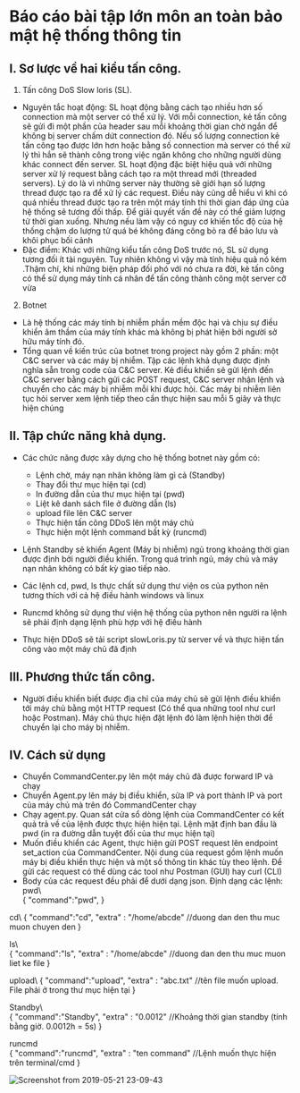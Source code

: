 # Báo cáo bài tập lớn môn an toàn bảo mật hệ thống thông tin
## I. Sơ lược về hai kiểu tấn công.
1. Tấn công DoS Slow loris (SL).

- Nguyên tắc hoạt động: SL hoạt động bằng cách tạo nhiều hơn số connection mà một server có thể
xử lý. Với mỗi connection, kẻ tấn công sẽ gửi đi một phần của header sau mỗi khoảng thời gian chờ ngắn để không bị server 
chấm dứt connection đó. Nếu số lượng connection kẻ tấn công tạo được lớn hơn hoặc bằng số connection mà server có thể xử lý
thì hắn sẽ thành công trong việc ngăn không cho những người dùng khác connect đến server. SL hoạt động đặc biệt hiệu quả với
những server xử lý request bằng cách tạo ra một thread mới (threaded servers). Lý do là vì những server này thường sẽ giới hạn
số lượng thread được tạo ra để xử lý các request. Điều này cũng dễ hiểu vì khi có quá nhiều thread được tạo ra trên một máy tính
thì thời gian đáp ứng của hệ thống sẽ tương đối thấp. Để giải quyết vấn đề này có thể giảm lượng tử thời gian xuống. Nhưng
 nếu làm vậy có nguy cơ khiến tốc độ của hệ thống chậm do lượng tử quá bé không đáng công bỏ ra để bảo lưu và khôi phục bối cảnh
- Đặc điểm: Khác với những kiểu tấn công DoS trước nó, SL sử dụng tương đối ít tài nguyên. Tuy nhiên không vì vậy mà tính hiệu quả nó kém
.Thậm chí, khi những biện pháp đối phó với nó chưa ra đời, kẻ tấn công có thể sử dụng máy tính cá nhân để tấn công thành công một server cỡ vừa

2. Botnet

- Là hệ thống các máy tính bị nhiễm phần mềm độc hại và chịu sự điều khiển âm thầm của máy tính khác mà không bị phát hiện bởi
người sở hữu máy tính đó.
- Tổng quan về kiến trúc của botnet trong project này gồm 2 phần: một C&C server và các máy bị nhiễm. Tập các lệnh khả dụng được
định nghĩa sẵn trong code của C&C server. Kẻ điều khiển sẽ gửi lệnh đến C&C server bằng cách gửi các POST request, C&C server nhận lệnh và chuyển cho các máy bị nhiễm mỗi khi được hỏi.
Các máy bị nhiễm liên tục hỏi server xem lệnh tiếp theo cần thực hiện sau mỗi 5 giây và thực hiện chúng

## II. Tập chức năng khả dụng.
- Các chức năng được xây dựng cho hệ thống botnet này gồm có:
    + Lệnh chờ, máy nạn nhân không làm gì cả (Standby)
    + Thay đổi thư mục hiện tại (cd)
    + In đường dẫn của thư mục hiện tại (pwd)
    + Liệt kê danh sách file ở đường dẫn (ls)
    + upload file lên C&C server
    + Thực hiện tấn công DDoS lên một máy chủ
    + Thực hiện một lệnh command bất kỳ (runcmd)

- Lệnh Standby sẽ khiến Agent (Máy bị nhiễm) ngủ trong khoảng thời gian được định bởi người điều khiển. Trong quá trình ngủ, máy chủ và máy nạn nhân không có bất kỳ giao tiếp nào. 
- Các lệnh cd, pwd, ls thực chất sử dụng thư viện os của python nên tương thích với cả hệ điều hành windows và linux
- Runcmd không sử dụng thư viện hệ thống của python nên người ra lệnh sẽ phải định dạng lệnh phù hợp với hệ điều hành
- Thực hiện DDoS sẽ tải script slowLoris.py từ server về và thực hiện tấn công vào một máy chủ đã định

## III. Phương thức tấn công.
- Người điều khiển biết được địa chỉ của máy chủ sẽ gửi lệnh điều khiển tới máy chủ bằng một HTTP request (Có thể qua những tool như curl hoặc Postman). Máy chủ thực hiện đặt lệnh đó làm lệnh hiện thời để chuyển lại cho máy bị nhiễm. 

## IV. Cách sử dụng
- Chuyển CommandCenter.py lên một máy chủ đã được forward IP và chạy
- Chuyển Agent.py lên máy bị điều khiển, sửa IP và port thành IP và port của máy chủ mà trên đó CommandCenter chạy
- Chạy agent.py. Quan sát cửa sổ dòng lệnh của CommandCenter có kết quả trả về của lệnh được thực hiện hiện tại. Lệnh mặt định ban đầu là pwd (in ra đường dẫn tuyệt đối của thư mục hiện tại)
- Muốn điều khiển các Agent, thực hiện gửi POST request lên endpoint set_action của CommandCenter. Nội dung của request gồm lệnh muốn máy bị điều khiển thực hiện và một số thông tin khác tùy theo lệnh. Để gửi các request có thể dùng các tool như Postman (GUI) hay curl (CLI)
- Body của các request đều phải để dưới dạng json. Định dạng các lệnh:
pwd\  
{
	"command":"pwd",
}

cd\ 
{
	"command":"cd",
	"extra" : "/home/abcde" //duong dan den thu muc muon chuyen den
}

ls\  
{
	"command":"ls",
	"extra" : "/home/abcde" //duong dan den thu muc muon liet ke file
}

upload\ 
{
	"command":"upload",
	"extra" : "abc.txt" //tên file muốn upload. File phải ở trong thư mục hiện tại
}

Standby\  
{
	"command":"Standby",
	"extra" : "0.0012" //Khoảng thời gian standby (tính bằng giờ. 0.0012h = 5s)
}

runcmd\
{
	"command":"runcmd",
	"extra" : "ten command" //Lệnh muốn thực hiện trên terminal/cmd
}

![Screenshot from 2019-05-21 23-09-43](https://user-images.githubusercontent.com/32330003/58112692-36194680-7c1e-11e9-8ef1-be3d8b95f62d.png)


